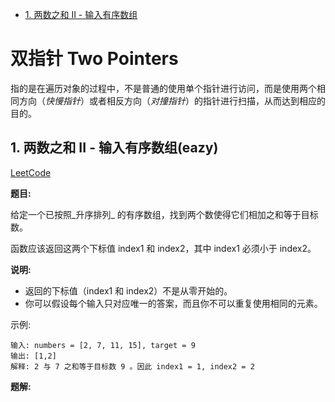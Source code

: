 * [1. 两数之和 II - 输入有序数组](#1.%20两数之和%20II%20-%20输入有序数组(eazy))

  

# 双指针 Two Pointers

指的是在遍历对象的过程中，不是普通的使用单个指针进行访问，而是使用两个相同方向（*快慢指针*）或者相反方向（*对撞指针*）的指针进行扫描，从而达到相应的目的。

























































##  1. 两数之和 II - 输入有序数组(eazy)

[LeetCode](https://leetcode-cn.com/problems/two-sum-ii-input-array-is-sorted/)

**题目:**

给定一个已按照_升序排列_ 的有序数组，找到两个数使得它们相加之和等于目标数。

函数应该返回这两个下标值 index1 和 index2，其中 index1 必须小于 index2。

**说明:**

- 返回的下标值（index1 和 index2）不是从零开始的。
- 你可以假设每个输入只对应唯一的答案，而且你不可以重复使用相同的元素。

示例:

```
输入: numbers = [2, 7, 11, 15], target = 9
输出: [1,2]
解释: 2 与 7 之和等于目标数 9 。因此 index1 = 1, index2 = 2 
```

**题解:**



